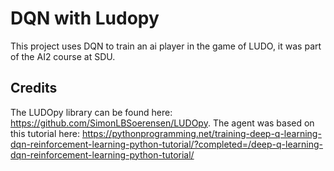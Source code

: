# DQN with Ludopy
This project uses DQN to train an ai player in the game of LUDO, it was part of the AI2 course at SDU.

## Credits
The LUDOpy library can be found here: https://github.com/SimonLBSoerensen/LUDOpy.
The agent was based on this tutorial here: https://pythonprogramming.net/training-deep-q-learning-dqn-reinforcement-learning-python-tutorial/?completed=/deep-q-learning-dqn-reinforcement-learning-python-tutorial/
